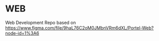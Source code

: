 # WEB
Web Development Repo based on https://www.figma.com/file/9haL76C2oM0JMbnVRm6dXL/Portel-Web?node-id=1%3A6
